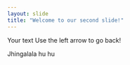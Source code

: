 ```yaml
---
layout: slide
title: "Welcome to our second slide!"
---
```

Your text
Use the left arrow to go back!

Jhingalala hu hu
